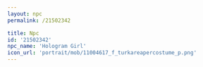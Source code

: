 ```yaml
---
layout: npc
permalink: /21502342

title: Npc
id: '21502342'
npc_name: 'Hologram Girl'
icon_url: 'portrait/mob/11004617_f_turkareapercostume_p.png'
---
```

